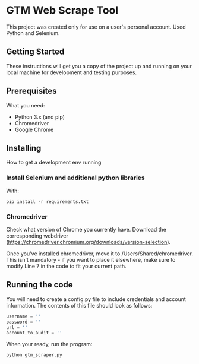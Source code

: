 # GTM Web Scrape Tool

This project was created only for use on a user's personal account.
Used Python and Selenium.


## Getting Started

These instructions will get you a copy of the project up and running on your local machine for development and testing purposes.

## Prerequisites

What you need:

* Python 3.x (and pip)
* Chromedriver
* Google Chrome

## Installing

How to get a development env running

### Install Selenium and additional python libraries

With:
```
pip install -r requirements.txt
```

### Chromedriver 

Check what version of Chrome you currently have. Download the corresponding webdriver (https://chromedriver.chromium.org/downloads/version-selection).

Once you've installed chromedriver, move it to /Users/Shared/chromedriver. This isn't mandatory - if you want to place it elsewhere, make sure to modify Line 7 in the code to fit your current path.


## Running the code

You will need to create a config.py file to include credentials and account information. The contents of this file should look as follows:

```python
username = ''
password = ''
url = ''
account_to_audit = ''
```

When your ready, run the program:

```
python gtm_scraper.py
```
